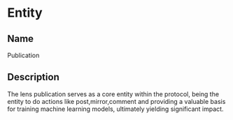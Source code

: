 # Entity

## Name

Publication

## Description

The lens publication serves as a core entity within the protocol, being the entity to do actions like post,mirror,comment and providing a valuable basis for training machine learning models, ultimately yielding significant impact.
